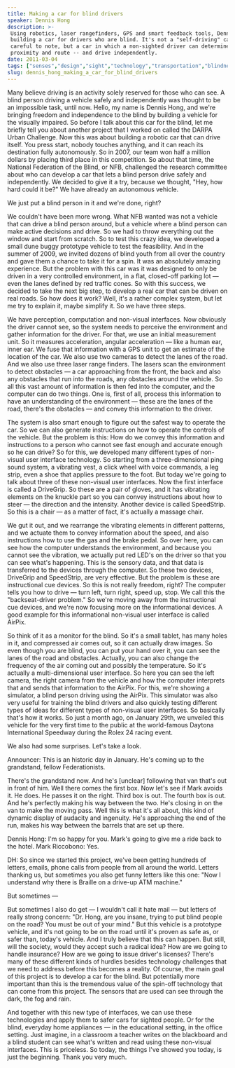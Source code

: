 ```yaml
---
title: Making a car for blind drivers
speaker: Dennis Hong
description: >-
 Using robotics, laser rangefinders, GPS and smart feedback tools, Dennis Hong is
 building a car for drivers who are blind. It's not a "self-driving" car, he's
 careful to note, but a car in which a non-sighted driver can determine speed,
 proximity and route -- and drive independently.
date: 2011-03-04
tags: ["senses","design","sight","technology","transportation","blindness"]
slug: dennis_hong_making_a_car_for_blind_drivers
---
```


Many believe driving is an activity solely reserved for those who can see. A blind person
driving a vehicle safely and independently was thought to be an impossible task, until
now. Hello, my name is Dennis Hong, and we're bringing freedom and independence to the
blind by building a vehicle for the visually impaired. So before I talk about this car for
the blind, let me briefly tell you about another project that I worked on called the DARPA
Urban Challenge. Now this was about building a robotic car that can drive itself. You
press start, nobody touches anything, and it can reach its destination fully autonomously.
So in 2007, our team won half a million dollars by placing third place in this
competition. So about that time, the National Federation of the Blind, or NFB, challenged
the research committee about who can develop a car that lets a blind person drive safely
and independently. We decided to give it a try, because we thought, "Hey, how hard could
it be?" We have already an autonomous vehicle.

We just put a blind person in it and we're done, right? 

We couldn't have been more wrong. What NFB wanted was not a vehicle that can drive a blind
person around, but a vehicle where a blind person can make active decisions and drive. So
we had to throw everything out the window and start from scratch. So to test this crazy
idea, we developed a small dune buggy prototype vehicle to test the feasibility. And in
the summer of 2009, we invited dozens of blind youth from all over the country and gave
them a chance to take it for a spin. It was an absolutely amazing experience. But the
problem with this car was it was designed to only be driven in a very controlled
environment, in a flat, closed-off parking lot — even the lanes defined by red traffic
cones. So with this success, we decided to take the next big step, to develop a real car
that can be driven on real roads. So how does it work? Well, it's a rather complex system,
but let me try to explain it, maybe simplify it. So we have three steps.

We have perception, computation and non-visual interfaces. Now obviously the driver cannot
see, so the system needs to perceive the environment and gather information for the
driver. For that, we use an initial measurement unit. So it measures acceleration, angular
acceleration — like a human ear, inner ear. We fuse that information with a GPS unit to
get an estimate of the location of the car. We also use two cameras to detect the lanes of
the road. And we also use three laser range finders. The lasers scan the environment to
detect obstacles — a car approaching from the front, the back and also any obstacles that
run into the roads, any obstacles around the vehicle. So all this vast amount of
information is then fed into the computer, and the computer can do two things. One is,
first of all, process this information to have an understanding of the environment — these
are the lanes of the road, there's the obstacles — and convey this information to the
driver.

The system is also smart enough to figure out the safest way to operate the car. So we can
also generate instructions on how to operate the controls of the vehicle. But the problem
is this: How do we convey this information and instructions to a person who cannot see
fast enough and accurate enough so he can drive? So for this, we developed many different
types of non-visual user interface technology. So starting from a three-dimensional ping
sound system, a vibrating vest, a click wheel with voice commands, a leg strip, even a
shoe that applies pressure to the foot. But today we're going to talk about three of these
non-visual user interfaces. Now the first interface is called a DriveGrip. So these are a
pair of gloves, and it has vibrating elements on the knuckle part so you can convey
instructions about how to steer — the direction and the intensity. Another device is
called SpeedStrip. So this is a chair — as a matter of fact, it's actually a massage
chair.

We gut it out, and we rearrange the vibrating elements in different patterns, and we
actuate them to convey information about the speed, and also instructions how to use the
gas and the brake pedal. So over here, you can see how the computer understands the
environment, and because you cannot see the vibration, we actually put red LED's on the
driver so that you can see what's happening. This is the sensory data, and that data is
transferred to the devices through the computer. So these two devices, DriveGrip and
SpeedStrip, are very effective. But the problem is these are instructional cue devices. So
this is not really freedom, right? The computer tells you how to drive — turn left, turn
right, speed up, stop. We call this the "backseat-driver problem." So we're moving away
from the instructional cue devices, and we're now focusing more on the informational
devices. A good example for this informational non-visual user interface is called
AirPix.

So think of it as a monitor for the blind. So it's a small tablet, has many holes in it,
and compressed air comes out, so it can actually draw images. So even though you are
blind, you can put your hand over it, you can see the lanes of the road and obstacles.
Actually, you can also change the frequency of the air coming out and possibly the
temperature. So it's actually a multi-dimensional user interface. So here you can see the
left camera, the right camera from the vehicle and how the computer interprets that and
sends that information to the AirPix. For this, we're showing a simulator, a blind person
driving using the AirPix. This simulator was also very useful for training the blind
drivers and also quickly testing different types of ideas for different types of
non-visual user interfaces. So basically that's how it works. So just a month ago, on
January 29th, we unveiled this vehicle for the very first time to the public at the
world-famous Daytona International Speedway during the Rolex 24 racing
event.

We also had some surprises. Let's take a look.

Announcer: This is an historic day in January. He's coming up to the grandstand, fellow
Federationists.

There's the grandstand now. And he's [unclear] following that van that's out in front of
him. Well there comes the first box. Now let's see if Mark avoids it. He does. He passes
it on the right. Third box is out. The fourth box is out. And he's perfectly making his
way between the two. He's closing in on the van to make the moving pass. Well this is what
it's all about, this kind of dynamic display of audacity and ingenuity. He's approaching
the end of the run, makes his way between the barrels that are set up there.

Dennis Hong: I'm so happy for you. Mark's going to give me a ride back to the hotel. Mark
Riccobono: Yes.

DH: So since we started this project, we've been getting hundreds of letters, emails,
phone calls from people from all around the world. Letters thanking us, but sometimes you
also get funny letters like this one: "Now I understand why there is Braille on a drive-up
ATM machine." 

But sometimes — 

But sometimes I also do get — I wouldn't call it hate mail — but letters of really strong
concern: "Dr. Hong, are you insane, trying to put blind people on the road? You must be
out of your mind." But this vehicle is a prototype vehicle, and it's not going to be on
the road until it's proven as safe as, or safer than, today's vehicle. And I truly believe
that this can happen. But still, will the society, would they accept such a radical idea?
How are we going to handle insurance? How are we going to issue driver's licenses? There's
many of these different kinds of hurdles besides technology challenges that we need to
address before this becomes a reality. Of course, the main goal of this project is to
develop a car for the blind. But potentially more important than this is the tremendous
value of the spin-off technology that can come from this project. The sensors that are
used can see through the dark, the fog and rain.

And together with this new type of interfaces, we can use these technologies and apply
them to safer cars for sighted people. Or for the blind, everyday home appliances — in the
educational setting, in the office setting. Just imagine, in a classroom a teacher writes
on the blackboard and a blind student can see what's written and read using these
non-visual interfaces. This is priceless. So today, the things I've showed you today, is
just the beginning. Thank you very much.

<!--
ad_duration=3.33
event="TED2011"
external_start_time=0
intro_duration=11.82
is_subtitle_required="False"
is_talk_featured="True"
language="en"
language_swap="False"
native_language="en"
number_of_related_talks=6
number_of_speakers=1
number_of_subtitled_videos=32
number_of_tags=6
number_of_talk_download_languages=32
number_of_talk_more_resources=0
number_of_talk_recommendations=0
number_of_talks_take_actions=0
post_ad_duration=0.83
published_timestamp="2011-05-31 14:05:00"
recording_date="2011-03-04"
speaker_description="Roboticist"
speaker_is_published=1
speaker_name="Dennis Hong"
talk_name="Making a car for blind drivers"
talks_tags=["senses","design","sight","technology","transportation","blindness"]
url_audio="https://download.ted.com/talks/DennisHong_2011.mp3?apikey=acme-roadrunner"
url_photo_speaker="https://pe.tedcdn.com/images/ted/162259_254x191.jpg"
url_photo_talk="https://pe.tedcdn.com/images/ted/8dd859696a6c640e7ee3c0feaa3d3d16f647334b_800x600.jpg"
url_webpage="https://www.ted.com/talks/dennis_hong_making_a_car_for_blind_drivers"
video_type_name="TED Stage Talk"
-->